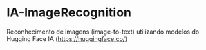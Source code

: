 # IA-ImageRecognition
 Reconhecimento de imagens (image-to-text) utilizando modelos do Hugging Face IA (https://huggingface.co/)
